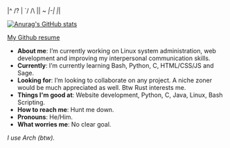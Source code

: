 
|^ /? | `/ /\ |\| _\~ |-| |_| 
                              

[![Anurag's GitHub stats](https://github-readme-stats.vercel.app/api?username=prirai&show_icons=true&&theme=cobalt)](https://github.com/anuraghazra/github-readme-stats)

[My Github resume](https://resume.github.io/?prirai)
- **About me**: I’m currently working on Linux system administration, web development and improving my interpersonal communication skills.
- **Currently**: I’m currently learning Bash, Python, C, HTML/CSS/JS and Sage.
- **Looking for**: I’m looking to collaborate on any project. A niche zoner would be much appreciated as well. Btw Rust interests me.
- **Things I'm good at**: Website development, Python, C, Java, Linux, Bash Scripting.
- **How to reach me**: Hunt me down.
- **Pronouns**: He/Him.
- **What worries me**: No clear goal.

*I use Arch (btw).*
